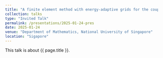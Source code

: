 ```yaml
---
title: "A finite element method with energy-adaptive grids for the coupled Schrödinger-Poisson-Drift-Diffusion model"
collection: talks
type: "Invited Talk"
permalink: /presentations/2025-01-24-pres
date: 2025-01-24
venue: "Department of Mathematics, National University of Singapore"
location: "Sigapore"
---
```


This talk is about {{ page.title }}.
